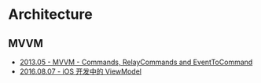 # Architecture

## MVVM

- [2013.05 - MVVM - Commands, RelayCommands and EventToCommand](https://docs.microsoft.com/en-us/archive/msdn-magazine/2013/may/mvvm-commands-relaycommands-and-eventtocommand)
- [2016.08.07 - iOS 开发中的 ViewModel](https://www.jianshu.com/p/823297d8c386)